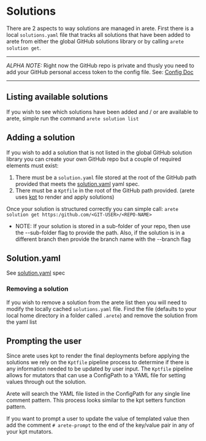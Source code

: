 # Solutions #

There are 2 aspects to way solutions are managed in arete. First there is a local `solutions.yaml` file that tracks all solutions that have been added to arete from either the global GitHub solutions library or by calling `arete solution get`.

---
*ALPHA NOTE:* Right now the GitHub repo is private and thusly you need to add your GitHub personal access token to the config file. See: [Config Doc](config.md)

---

## Listing available solutions ##

 If you wish to see which solutions have been added and / or are available to arete, simple run the command `arete solution list`

## Adding a solution ##

 If you wish to add a solution that is not listed in the global GitHub solution library you can create your own GitHub repo but a couple of required elements must exist:

 1. There must be a `solution.yaml` file stored at the root of the GitHub path provided that meets the [solution.yaml](solution.md) yaml spec.
 2. There must be a `Kptfile` in the root of the GitHub path provided. (arete uses [kpt](https://kpt.dev) to render and apply solutions)

 Once your solution is structured correctly you can simple call: `arete solution get https:/github.com/<GIT-USER>/<REPO-NAME>`

- NOTE: If your solution is stored in a sub-folder of your repo, then use the --sub-folder flag to provide the path. Also, if the solution is in a different branch then provide the branch name with the --branch flag

## Solution.yaml ##

See [solution.yaml](solution.md) spec

### Removing a solution ###

 If you wish to remove a solution from the arete list then you will need to modify the locally cached `solutions.yaml` file. Find the file (defaults to your local home directory in a folder called `.arete`) and remove the solution from the yaml list

## Prompting the user ##

Since arete uses kpt to render the final deployments before applying the solutions we rely on the `Kptfile` pipeline process to determine if there is any information needed to be updated by user input. The `Kptfile` pipeline allows for mutators that can use a ConfigPath to a YAML file for setting values through out the solution.

Arete will search the YAML file listed in the ConfigPath for any single line comment pattern. This process looks similar to the kpt setters function pattern.

If you want to prompt a user to update the value of templated value then add the comment `# arete-prompt` to the end of the key/value pair in any of your kpt mutators.

